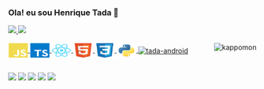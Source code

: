 ### Ola! eu sou Henrique Tada 👋

 
 <div>
  <a href="https://github.com/henriquetada">
  <img height="180em" src="https://github-readme-stats.vercel.app/api?username=henriquetada&show_icons=true&theme=dracula&include_all_commits=true&count_private=true"/>
  <img height="180em" src="https://github-readme-stats.vercel.app/api/top-langs/?username=henriquetada&layout=compact&langs_count=7&theme=dracula"/>
</div>
<div style="display: inline_block"><br>
  <img align="center" alt="tada" height="30" width="40" src="https://raw.githubusercontent.com/devicons/devicon/master/icons/javascript/javascript-plain.svg">
  <img align="center" alt="tada" height="30" width="40" src="https://raw.githubusercontent.com/devicons/devicon/master/icons/typescript/typescript-plain.svg">
  <img align="center" alt="tada" height="30" width="40" src="https://raw.githubusercontent.com/devicons/devicon/master/icons/react/react-original.svg">
  <img align="center" alt="tada" height="30" width="40" src="https://raw.githubusercontent.com/devicons/devicon/master/icons/html5/html5-original.svg">
  <img align="center" alt="tada" height="30" width="40" src="https://raw.githubusercontent.com/devicons/devicon/master/icons/css3/css3-original.svg">
  <img align="center" alt="tada" height="30" width="40" src="https://raw.githubusercontent.com/devicons/devicon/master/icons/python/python-original.svg">
   <img align="center" alt="tada-android" height="30" width="40" src="https://cdn.jsdelivr.net/gh/devicons/devicon/icons/android/android-original-wordmark.svg">
  <img align="right" alt="kappomon" src="https://s3.amazonaws.com/kappamonbot/v2/asset/kitty_white_dance.gif">
 
  </div>
  
  ##
 
<div> 
  <a href="https://www.youtube.com/channel/UCyoj0uZd2r9ysuyWyZMKXbA"><img src="https://img.shields.io/badge/YouTube-FF0000?style=for-the-badge&logo=youtube&logoColor=white" target="_blank"></a>
  <a href="https://www.instagram.com/xhenriquetada/"><img src="https://img.shields.io/badge/-Instagram-%23E4405F?style=for-the-badge&logo=instagram&logoColor=white" target="_blank"></a>
 	<a href="https://www.twitch.tv/agiotadaaa"><img src="https://img.shields.io/badge/Twitch-9146FF?style=for-the-badge&logo=twitch&logoColor=white" target="_blank"></a>
 <a href="https://discord.com/channels/@tada#3074" target="_blank"><img src="https://img.shields.io/badge/Discord-7289DA?style=for-the-badge&logo=discord&logoColor=white" target="_blank"></a> 
  <a href = "mailto:xhenriquexhenrique@gmail.com"><img src="https://img.shields.io/badge/-Gmail-%23333?style=for-the-badge&logo=gmail&logoColor=white" target="_blank"></a>
   
 

 
</div>
